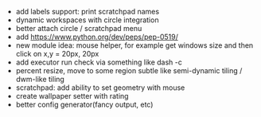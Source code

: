 - add labels support: print scratchpad names
- dynamic workspaces with circle integration
- better attach circle / scratchpad menu
- add https://www.python.org/dev/peps/pep-0519/
- new module idea: mouse helper, for example get windows size and then click on x,y = 20px, 20px
- add executor run check via something like dash -c
- percent resize, move to some region subtle like semi-dynamic tiling / dwm-like tiling
- scratchpad: add ability to set geometry with mouse
- create wallpaper setter with rating
- better config generator(fancy output, etc)
